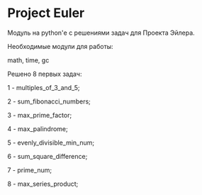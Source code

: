 # Project Euler

Модуль на python'е с решениями задач для Проекта Эйлера.

Необходимые модули для работы:

math, time, gc

Решено 8 первых задач:

1 - multiples_of_3_and_5;

2 - sum_fibonacci_numbers;

3 - max_prime_factor;

4 - max_palindrome;

5 - evenly_divisible_min_num;

6 - sum_square_difference;

7 - prime_num;

8 - max_series_product;
